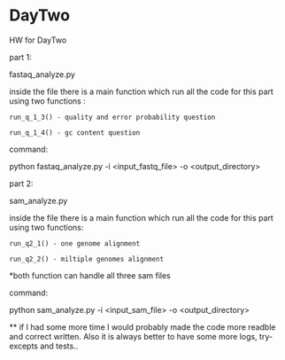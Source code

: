 # DayTwo
HW for DayTwo

part 1:

fastaq_analyze.py

inside the file there is a main function which run all the code for this part using two functions :

    run_q_1_3() - quality and error probability question
    
    run_q_1_4() - gc content question
    
command:

python fastaq_analyze.py -i <input_fastq_file> -o <output_directory>


part 2:

sam_analyze.py

inside the file there is a main function which run all the code for this part using two functions:

    run_q2_1() - one genome alignment
    
    run_q2_2() - miltiple genomes alignment
    
*both function can handle all three sam files

command: 

python sam_analyze.py -i <input_sam_file> -o <output_directory>


   
** if I had some more time I would probably made the code more readble and correct written.
Also it is always better to have some more logs, try-excepts and tests.. 
